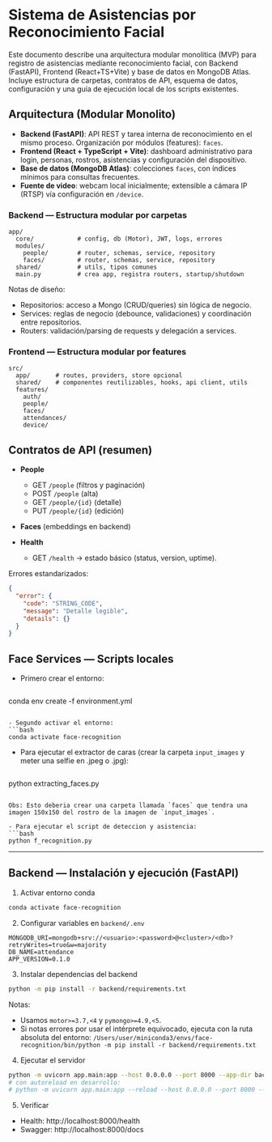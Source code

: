 # Sistema de Asistencias por Reconocimiento Facial

Este documento describe una arquitectura modular monolítica (MVP) para registro de asistencias mediante reconocimiento facial, con Backend (FastAPI), Frontend (React+TS+Vite) y base de datos en MongoDB Atlas. Incluye estructura de carpetas, contratos de API, esquema de datos, configuración y una guía de ejecución local de los scripts existentes.

## Arquitectura (Modular Monolito)

- **Backend (FastAPI)**: API REST y tarea interna de reconocimiento en el mismo proceso. Organización por módulos (features): `faces`.
- **Frontend (React + TypeScript + Vite)**: dashboard administrativo para login, personas, rostros, asistencias y configuración del dispositivo.
- **Base de datos (MongoDB Atlas)**: colecciones `faces`, con índices mínimos para consultas frecuentes.
- **Fuente de video**: webcam local inicialmente; extensible a cámara IP (RTSP) vía configuración en `/device`.

### Backend — Estructura modular por carpetas

```
app/
  core/            # config, db (Motor), JWT, logs, errores
  modules/
    people/        # router, schemas, service, repository
    faces/         # router, schemas, service, repository
  shared/          # utils, tipos comunes
  main.py          # crea app, registra routers, startup/shutdown
```

Notas de diseño:

- Repositorios: acceso a Mongo (CRUD/queries) sin lógica de negocio.
- Services: reglas de negocio (debounce, validaciones) y coordinación entre repositorios.
- Routers: validación/parsing de requests y delegación a services.

### Frontend — Estructura modular por features

```
src/
  app/       # routes, providers, store opcional
  shared/    # componentes reutilizables, hooks, api client, utils
  features/
    auth/
    people/
    faces/
    attendances/
    device/
```

## Contratos de API (resumen)

- **People**

  - GET `/people` (filtros y paginación)
  - POST `/people` (alta)
  - GET `/people/{id}` (detalle)
  - PUT `/people/{id}` (edición)

- **Faces** (embeddings en backend)

- **Health**
  - GET `/health` → estado básico (status, version, uptime).

Errores estandarizados:

```json
{
  "error": {
    "code": "STRING_CODE",
    "message": "Detalle legible",
    "details": {}
  }
}
```

## Face Services — Scripts locales

- Primero crear el entorno:
  ```bash
conda env create -f environment.yml
  ```

- Segundo activar el entorno:
  ```bash
conda activate face-recognition
  ```

- Para ejecutar el extractor de caras (crear la carpeta `input_images` y meter una selfie en .jpeg o .jpg):
  ```bash
python extracting_faces.py
  ```

  Obs: Esto deberia crear una carpeta llamada `faces` que tendra una imagen 150x150 del rostro de la imagen de `input_images`.

- Para ejecutar el script de deteccion y asistencia:
  ```bash
python f_recognition.py
  ```

---

## Backend — Instalación y ejecución (FastAPI)

1) Activar entorno conda

```bash
conda activate face-recognition
```

2) Configurar variables en `backend/.env`

```env
MONGODB_URI=mongodb+srv://<usuario>:<password>@<cluster>/<db>?retryWrites=true&w=majority
DB_NAME=attendance
APP_VERSION=0.1.0
```

3) Instalar dependencias del backend

```bash
python -m pip install -r backend/requirements.txt
```

Notas:
- Usamos `motor>=3.7,<4` y `pymongo>=4.9,<5`.
- Si notas errores por usar el intérprete equivocado, ejecuta con la ruta absoluta del entorno:
  `/Users/user/miniconda3/envs/face-recognition/bin/python -m pip install -r backend/requirements.txt`

4) Ejecutar el servidor

```bash
python -m uvicorn app.main:app --host 0.0.0.0 --port 8000 --app-dir backend
# con autoreload en desarrollo:
# python -m uvicorn app.main:app --reload --host 0.0.0.0 --port 8000 --app-dir backend
```

5) Verificar

- Health: http://localhost:8000/health
- Swagger: http://localhost:8000/docs

